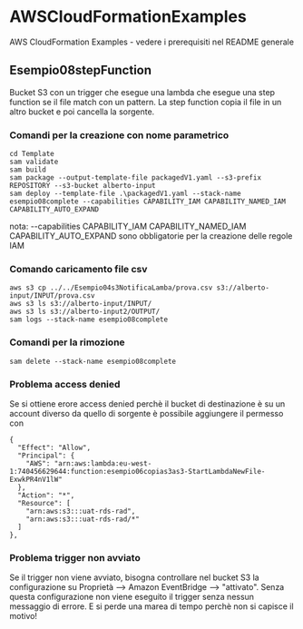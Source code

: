 # AWSCloudFormationExamples
AWS CloudFormation Examples - vedere i prerequisiti nel README generale

## Esempio08stepFunction
Bucket S3 con un trigger che esegue una lambda che esegue una step function se il file match con un pattern.
La step function copia il file in un altro bucket e poi cancella la sorgente.

### Comandi per la creazione con nome parametrico

```
cd Template
sam validate
sam build
sam package --output-template-file packagedV1.yaml --s3-prefix REPOSITORY --s3-bucket alberto-input
sam deploy --template-file .\packagedV1.yaml --stack-name esempio08complete --capabilities CAPABILITY_IAM CAPABILITY_NAMED_IAM CAPABILITY_AUTO_EXPAND

```
nota: --capabilities CAPABILITY_IAM CAPABILITY_NAMED_IAM CAPABILITY_AUTO_EXPAND sono obbligatorie per la creazione delle regole IAM

### Comando caricamento file csv
```
aws s3 cp ../../Esempio04s3NotificaLamba/prova.csv s3://alberto-input/INPUT/prova.csv
aws s3 ls s3://alberto-input/INPUT/
aws s3 ls s3://alberto-input2/OUTPUT/
sam logs --stack-name esempio08complete
```
### Comandi per la rimozione
```
sam delete --stack-name esempio08complete
```

### Problema access denied
Se si ottiene erore access denied perchè il bucket di destinazione è su un account diverso da quello di sorgente è possibile aggiungere il permesso con
```
{
  "Effect": "Allow",
  "Principal": {
    "AWS": "arn:aws:lambda:eu-west-1:740456629644:function:esempio06copias3as3-StartLambdaNewFile-ExwkPR4nV1lW"
  },
  "Action": "*",
  "Resource": [
    "arn:aws:s3:::uat-rds-rad",
    "arn:aws:s3:::uat-rds-rad/*"
  ]
},
```
### Problema trigger non avviato
Se il trigger non viene avviato, bisogna controllare nel bucket S3 la configurazione su Proprietà --> Amazon EventBridge --> "attivato". Senza questa configurazione non viene eseguito il trigger senza nessun messaggio di errore. E si perde una marea di tempo perchè non si capisce il motivo!

